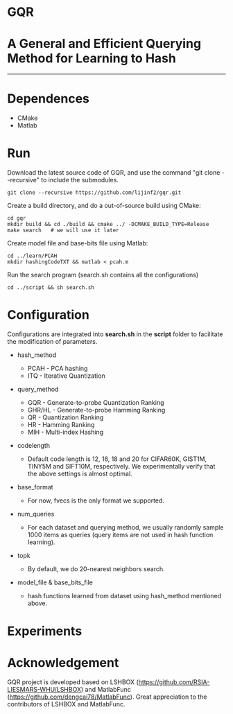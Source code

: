 GQR
==========
# A General and Efficient Querying Method for Learning to Hash
-----------------------------------------------------------------------------------------------------------------

# Dependences
- CMake
- Matlab

# Run
Download the latest source code of GQR, and use the command "git clone --recursive" to include the submodules.
```
git clone --recursive https://github.com/lijinf2/gqr.git
```
Create a build directory, and do a out-of-source build using CMake:
```
cd gqr
mkdir build && cd ./build && cmake ../ -DCMAKE_BUILD_TYPE=Release
make search   # we will use it later
```
Create model file and base-bits file using Matlab:
```
cd ../learn/PCAH 
mkdir hashingCodeTXT && matlab < pcah.m
```
Run the search program (search.sh contains all the configurations)
```
cd ../script && sh search.sh
```

# Configuration

Configurations are integrated into **search.sh** in the **script** folder to facilitate the modification of parameters.    


* hash_method  
  - PCAH   - PCA hashing
  - ITQ    - Iterative Quantization
  
* query_method   
  - GQR    - Generate-to-probe Quantization Ranking   
  - GHR/HL - Generate-to-probe Hamming Ranking    
  - QR     - Quantization Ranking  
  - HR     - Hamming Ranking
  - MIH    - Multi-index Hashing
  
* codelength    
  - Default code length is 12, 16, 18 and 20 for CIFAR60K, GIST1M, TINY5M and SIFT10M, respectively. We experimentally verify that the above settings is almost optimal.
  
* base_format
  - For now, fvecs is the only format we supported.
  
* num_queries
  - For each dataset and querying method, we usually randomly sample 1000 items as queries (query items are not used in hash function learning).
 
* topk
  - By default, we do 20-nearest neighbors search.
  
* model_file & base_bits_file
  - hash functions learned from dataset using hash_method mentioned above.
  
# Experiments
  

# Acknowledgement
GQR project is developed based on LSHBOX (https://github.com/RSIA-LIESMARS-WHU/LSHBOX) and MatlabFunc (https://github.com/dengcai78/MatlabFunc). Great appreciation to the contributors of LSHBOX and MatlabFunc. 

